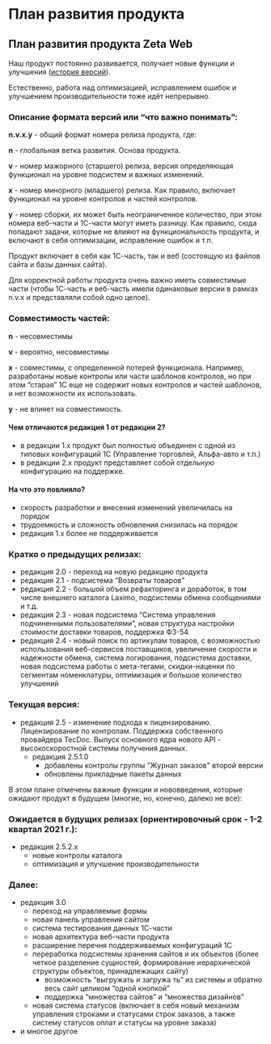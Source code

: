 # План развития продукта

## П**лан развития продукта Zeta Web**

Наш продукт постоянно развивается, получает новые функции и улучшения \([история версий](istoriya-izmenenii/)\).  

Естественно, работа над оптимизацией, исправлением ошибок и улучшением производительности тоже идёт непрерывно.

### Описание формата версий или “что важно понимать”:

**n.v.x.y** - общий формат номера релиза продукта, где:

**n** - глобальная ветка развития. Основа продукта.

**v** - номер мажорного \(старшего\) релиза, версия определяющая функционал на уровне подсистем и важных изменений.

**x** - номер минорного \(младшего\) релиза. Как правило, включает функционал на уровне контролов и частей контролов.

**y** - номер сборки, их может быть неограниченное количество, при этом номера веб-части и 1С-части могут иметь разницу. Как правило, сюда попадают задачи, которые не влияют на функциональность продукта, и включают в себя оптимизации, исправление ошибок и т.п.

Продукт включает в себя как 1С-часть, так и веб \(состоящую из файлов сайта и базы данных сайта\).

Для корректной работы продукта очень важно иметь совместимые части \(чтобы 1С-часть и веб-часть имели одинаковые версии в рамках n.v.x и представляли собой одно целое\).

### Совместимость частей:

**n** - несовместимы

**v** - вероятно, несовместимы

**x** - совместимы, с определенной потерей функционала. Например, разработаны новые контролы или части шаблонов контролов, но при этом “старая” 1С еще не содержит новых контролов и частей шаблонов, и нет возможности их использовать.

**y** - не влияет на совместимость.

#### Чем отличаются редакция 1 от редакции 2?

* в редакции 1.х продукт был полностью объединен с одной из типовых конфигураций 1С \(Управление торговлей, Альфа-авто и т.п.\)
* в редакции 2.х продукт представляет собой отдельную конфигурацию на поддержке.

#### На что это повлияло?

* скорость разработки и внесения изменений увеличилась на порядок
* трудоемкость и сложность обновления снизилась на порядок
* редакция 1.х более не поддерживается

### Кратко о предыдущих релизах:

* редакция 2.0 - переход на новую редакцию продукта
* редакция 2.1 - подсистема “Возвраты товаров”
* редакция 2.2 - большой объем рефакторинга и доработок, в том числе внешнего каталога Laximo, подсистемы обмена сообщениями и т.д.
* редакция 2.3 - новая подсистема “Система управления подчиненными пользователями”, новая структура настройки стоимости доставки товаров, поддержка ФЗ-54
* редакция 2.4 - новый поиск по артикулам товаров, с возможностью использования веб-сервисов поставщиков, увеличение скорости и надежности обмена, система логирования, подсистема доставки, новая подсистема работы с мета-тегами, скидки-наценки по сегментам номенклатуры, оптимизация и большое количество улучшений

### Текущая версия:

* редакция 2.5 - изменение подхода к лицензированию. Лицензирование по контролам. Поддержка собственного провайдера TecDoc. Выпуск основного ядра нового API - высокоскоростной системы получения данных.
  * редакция 2.5.1.0
    * добавлены контролы группы "Журнал заказов" второй версии
    * обновлены прикладные пакеты данных

В этом плане отмечены важные функции и нововведения, которые ожидают продукт в будущем \(многие, но, конечно, далеко не все\):

### Ожидается в будущих релизах \(ориентировочный срок - 1-2 квартал 2021 г.\):

* редакция 2.5.2.х 
  * новые контролы каталога
  * оптимизация и улучшение производительности

### Далее:

* редакция 3.0
  * переход на управляемые формы
  * новая панель управления сайтом
  * система тестирования данных 1С-части
  * новая архитектура веб-части продукта
  * расширение перечня поддерживаемых конфигураций 1С
  * переработка подсистемы хранения сайтов и их объектов \(более четкое разделение сущностей, формирование иерархической структуры объектов, принадлежащих сайту\)
    * возможность “выгружать и загружа ть” из системы и обратно весь сайт целиком “одной кнопкой”
    * поддержка “множества сайтов” и “множества дизайнов”
  * новая система статусов \(включает в себя новый механизм управления строками и статусами строк заказов, а также систему статусов оплат и статусы на уровне заказа\)
* и многое другое

